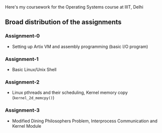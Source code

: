 Here's my coursework for the Operating Systems course at IIIT, Delhi

## Broad distribution of the assignments
### Assignment-0
* Setting up Artix VM and assembly programming (basic I/O program)

### Assignment-1
* Basic Linux/Unix Shell

### Assignment-2
* Linux pthreads and their scheduling, Kernel memory copy (`kernel_2d_memcpy()`)

### Assignment-3
* Modified Dining Philosophers Problem, Interprocess Communication and Kernel Module

